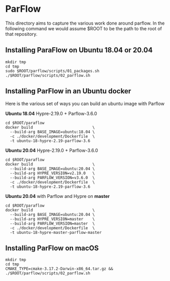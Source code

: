 # ParFlow

This directory aims to capture the various work done around parflow.
In the following command we would assume $ROOT to be the path to the root of that repository.

## Installing ParaFlow on Ubuntu 18.04 or 20.04

```
mkdir tmp
cd tmp
sudo $ROOT/parflow/scripts/01_packages.sh
./$ROOT/parflow/scripts/02_parflow.sh
```

## Installing ParFlow in an Ubuntu docker

Here is the various set of ways you can build an ubuntu image with Parflow


__Ubuntu 18.04__ Hypre-2.19.0 + Parflow-3.6.0

```
cd $ROOT/paraflow
docker build                          \
  --build-arg BASE_IMAGE=ubuntu:18.04 \
  -c ./docker/development/Dockerfile  \
  -t ubuntu-18-hypre-2.19-parflow-3.6
```

__Ubuntu 20.04__ Hypre-2.19.0 + Parflow-3.6.0

```
cd $ROOT/paraflow
docker build                          \
  --build-arg BASE_IMAGE=ubuntu:20.04 \
  --build-arg HYPRE_VERSION=v2.19.0   \
  --build-arg PARFLOW_VERSION=v3.6.0  \
  -c ./docker/development/Dockerfile  \
  -t ubuntu-18-hypre-2.19-parflow-3.6
```

__Ubuntu 20.04__ with Parflow and Hypre on __master__

```
cd $ROOT/paraflow
docker build                          \
  --build-arg BASE_IMAGE=ubuntu:20.04 \
  --build-arg HYPRE_VERSION=master    \
  --build-arg PARFLOW_VERSION=master  \
  -c ./docker/development/Dockerfile  \
  -t ubuntu-18-hypre-master-parflow-master
```

## Installing ParFlow on macOS

```
mkdir tmp
cd tmp
CMAKE_TYPE=cmake-3.17.2-Darwin-x86_64.tar.gz && ./$ROOT/parflow/scripts/02_parflow.sh
```
